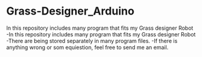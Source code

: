 Grass-Designer_Arduino
======================

In this repository includes many program that fits my Grass designer Robot 
-In this repository includes many program that fits my Grass designer Robot 
-There are being stored separately in many program files.
-If there is anything wrong or som equiestion, feel free to send me an email.
